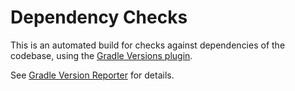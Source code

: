 # Dependency Checks

This is an automated build for checks against dependencies of the codebase, using
the [Gradle Versions plugin](https://github.com/ben-manes/gradle-versions-plugin/).

See [Gradle Version Reporter](https://github.com/springernature/docker-images/tree/master/gradle-versions-reporter) for details.